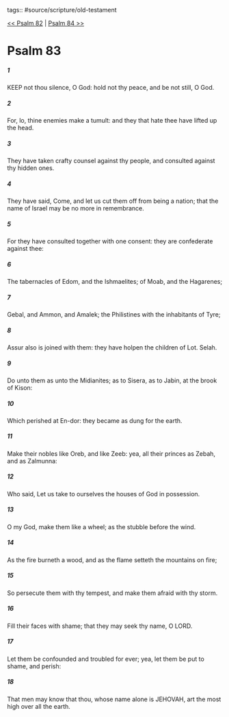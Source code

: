 tags:: #source/scripture/old-testament

[<< Psalm 82](old-testament/19_Psalms/Psalm_82.md) | [Psalm 84 >>](old-testament/19_Psalms/Psalm_84.md)

# Psalm 83

##### 1

KEEP not thou silence, O God: hold not thy peace, and be not still, O God.

##### 2

For, lo, thine enemies make a tumult: and they that hate thee have lifted up the head.

##### 3

They have taken crafty counsel against thy people, and consulted against thy hidden ones.

##### 4

They have said, Come, and let us cut them off from being a nation; that the name of Israel may be no more in remembrance.

##### 5

For they have consulted together with one consent: they are confederate against thee:

##### 6

The tabernacles of Edom, and the Ishmaelites; of Moab, and the Hagarenes;

##### 7

Gebal, and Ammon, and Amalek; the Philistines with the inhabitants of Tyre;

##### 8

Assur also is joined with them: they have holpen the children of Lot. Selah.

##### 9

Do unto them as unto the Midianites; as to Sisera, as to Jabin, at the brook of Kison:

##### 10

Which perished at En-dor: they became as dung for the earth.

##### 11

Make their nobles like Oreb, and like Zeeb: yea, all their princes as Zebah, and as Zalmunna:

##### 12

Who said, Let us take to ourselves the houses of God in possession.

##### 13

O my God, make them like a wheel; as the stubble before the wind.

##### 14

As the fire burneth a wood, and as the flame setteth the mountains on fire;

##### 15

So persecute them with thy tempest, and make them afraid with thy storm.

##### 16

Fill their faces with shame; that they may seek thy name, O LORD.

##### 17

Let them be confounded and troubled for ever; yea, let them be put to shame, and perish:

##### 18

That men may know that thou, whose name alone is JEHOVAH, art the most high over all the earth.
